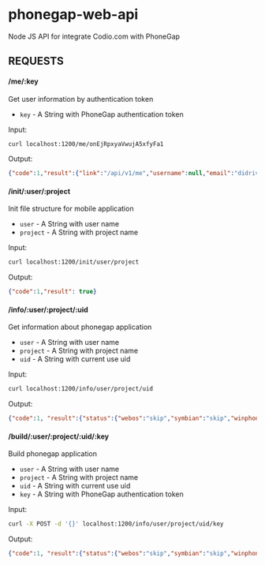 phonegap-web-api
================

Node JS API for integrate Codio.com with PhoneGap

## REQUESTS

#### /me/:key

Get user information by authentication token

- `key` - A String with PhoneGap authentication token

Input:

```bash
curl localhost:1200/me/onEjRpxyaVwujA5xfyFa1
```

Output:

```json
{"code":1,"result":{"link":"/api/v1/me","username":null,"email":"didrive@mail.ru","keys":{"link":"api/v1/keys","ios":{"link":"/api/v1/keys/ios","all":[{"link":"/api/v1/keys/ios/173653","title":"Dmitrii","default":true,"id":173653}]},"android":{"link":"/api/v1/keys/android","all":[{"link":"/api/v1/keys/android/54309","title":"test","default":false,"id":54309},{"link":"/api/v1/keys/android/55493","title":"123qweASD","default":false,"id":55493}]},"blackberry":{"link":"/api/v1/keys/blackberry","all":[]}},"id":481645,"apps":{"link":"/api/v1/apps","all":[{"link":"/api/v1/apps/903742","title":"Application name","id":903742,"role":"owner"}]}}}
```

#### /init/:user/:project

Init file structure for mobile application

- `user` - A String with user name
- `project` - A String with project name

Input:

```bash
curl localhost:1200/init/user/project
```

Output:

```json
{"code":1,"result": true}
```

#### /info/:user/:project/:uid

Get information about phonegap application

- `user` - A String with user name
- `project` - A String with project name
- `uid` - A String with current use uid

Input:

```bash
curl localhost:1200/info/user/project/uid
```

Output:

```json
{"code":1, "result":{"status":{"webos":"skip","symbian":"skip","winphone":"complete","ios":"complete","android":"error","blackberry":"skip"},"hydrates":false,"build_count":2,"description":"Application description","link":"/api/v1/apps/903742","icon":{"link":"/api/v1/apps/903742/icon","filename":"icon-114x114.png"},"title":"Application name","repo":null,"debug":true,"package":"com.username.projectname","keys":{"ios":{"link":"/api/v1/keys/ios/173653","title":"Dmitrii","default":true,"id":173653},"android":{"link":"/api/v1/keys/android/54309","title":"test","default":false,"id":54309},"blackberry":null},"private":false,"error":{"android":"Keystore was tampered with, or password was incorrect"},"collaborators":{"link":"/api/v1/apps/903742/collaborators","pending":[],"active":[{"link":"/api/v1/apps/903742/collaborators/877160","person":"didrive@mail.ru","id":877160,"role":"admin"}]},"version":"0.0.1","id":903742,"download":{"winphone":"/api/v1/apps/903742/winphone","ios":"/api/v1/apps/903742/ios"},"phonegap_version":"3.3.0","role":"admin"}}
```

#### /build/:user/:project/:uid/:key

Build phonegap application

- `user` - A String with user name
- `project` - A String with project name
- `uid` - A String with current use uid
- `key` - A String with PhoneGap authentication token

Input:

```bash
curl -X POST -d '{}' localhost:1200/info/user/project/uid/key
```

Output:

```json
{"code":1, "result":{"status":{"webos":"skip","symbian":"skip","winphone":"complete","ios":"complete","android":"error","blackberry":"skip"},"hydrates":false,"build_count":2,"description":"Application description","link":"/api/v1/apps/903742","icon":{"link":"/api/v1/apps/903742/icon","filename":"icon-114x114.png"},"title":"Application name","repo":null,"debug":true,"package":"com.username.projectname","keys":{"ios":{"link":"/api/v1/keys/ios/173653","title":"Dmitrii","default":true,"id":173653},"android":{"link":"/api/v1/keys/android/54309","title":"test","default":false,"id":54309},"blackberry":null},"private":false,"error":{"android":"Keystore was tampered with, or password was incorrect"},"collaborators":{"link":"/api/v1/apps/903742/collaborators","pending":[],"active":[{"link":"/api/v1/apps/903742/collaborators/877160","person":"didrive@mail.ru","id":877160,"role":"admin"}]},"version":"0.0.1","id":903742,"download":{"winphone":"/api/v1/apps/903742/winphone","ios":"/api/v1/apps/903742/ios"},"phonegap_version":"3.3.0","role":"admin"}}
```